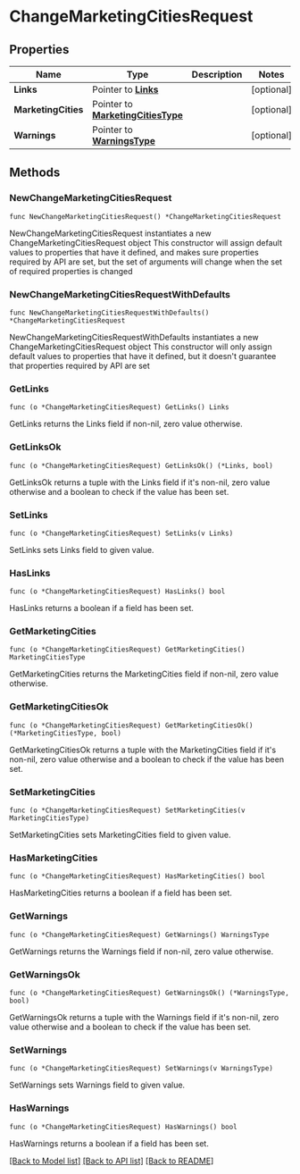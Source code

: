 # ChangeMarketingCitiesRequest

## Properties

Name | Type | Description | Notes
------------ | ------------- | ------------- | -------------
**Links** | Pointer to [**Links**](Links.md) |  | [optional] 
**MarketingCities** | Pointer to [**MarketingCitiesType**](MarketingCitiesType.md) |  | [optional] 
**Warnings** | Pointer to [**WarningsType**](WarningsType.md) |  | [optional] 

## Methods

### NewChangeMarketingCitiesRequest

`func NewChangeMarketingCitiesRequest() *ChangeMarketingCitiesRequest`

NewChangeMarketingCitiesRequest instantiates a new ChangeMarketingCitiesRequest object
This constructor will assign default values to properties that have it defined,
and makes sure properties required by API are set, but the set of arguments
will change when the set of required properties is changed

### NewChangeMarketingCitiesRequestWithDefaults

`func NewChangeMarketingCitiesRequestWithDefaults() *ChangeMarketingCitiesRequest`

NewChangeMarketingCitiesRequestWithDefaults instantiates a new ChangeMarketingCitiesRequest object
This constructor will only assign default values to properties that have it defined,
but it doesn't guarantee that properties required by API are set

### GetLinks

`func (o *ChangeMarketingCitiesRequest) GetLinks() Links`

GetLinks returns the Links field if non-nil, zero value otherwise.

### GetLinksOk

`func (o *ChangeMarketingCitiesRequest) GetLinksOk() (*Links, bool)`

GetLinksOk returns a tuple with the Links field if it's non-nil, zero value otherwise
and a boolean to check if the value has been set.

### SetLinks

`func (o *ChangeMarketingCitiesRequest) SetLinks(v Links)`

SetLinks sets Links field to given value.

### HasLinks

`func (o *ChangeMarketingCitiesRequest) HasLinks() bool`

HasLinks returns a boolean if a field has been set.

### GetMarketingCities

`func (o *ChangeMarketingCitiesRequest) GetMarketingCities() MarketingCitiesType`

GetMarketingCities returns the MarketingCities field if non-nil, zero value otherwise.

### GetMarketingCitiesOk

`func (o *ChangeMarketingCitiesRequest) GetMarketingCitiesOk() (*MarketingCitiesType, bool)`

GetMarketingCitiesOk returns a tuple with the MarketingCities field if it's non-nil, zero value otherwise
and a boolean to check if the value has been set.

### SetMarketingCities

`func (o *ChangeMarketingCitiesRequest) SetMarketingCities(v MarketingCitiesType)`

SetMarketingCities sets MarketingCities field to given value.

### HasMarketingCities

`func (o *ChangeMarketingCitiesRequest) HasMarketingCities() bool`

HasMarketingCities returns a boolean if a field has been set.

### GetWarnings

`func (o *ChangeMarketingCitiesRequest) GetWarnings() WarningsType`

GetWarnings returns the Warnings field if non-nil, zero value otherwise.

### GetWarningsOk

`func (o *ChangeMarketingCitiesRequest) GetWarningsOk() (*WarningsType, bool)`

GetWarningsOk returns a tuple with the Warnings field if it's non-nil, zero value otherwise
and a boolean to check if the value has been set.

### SetWarnings

`func (o *ChangeMarketingCitiesRequest) SetWarnings(v WarningsType)`

SetWarnings sets Warnings field to given value.

### HasWarnings

`func (o *ChangeMarketingCitiesRequest) HasWarnings() bool`

HasWarnings returns a boolean if a field has been set.


[[Back to Model list]](../README.md#documentation-for-models) [[Back to API list]](../README.md#documentation-for-api-endpoints) [[Back to README]](../README.md)



